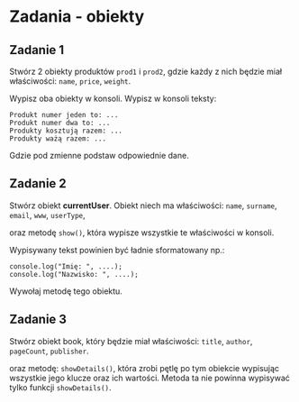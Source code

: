 # Zadania - obiekty

## Zadanie 1
Stwórz 2 obiekty produktów `prod1` i `prod2`, gdzie każdy z nich będzie miał właściwości: `name`, `price`, `weight`.

Wypisz oba obiekty w konsoli.
Wypisz w konsoli teksty:

```
Produkt numer jeden to: ...
Produkt numer dwa to: ...
Produkty kosztują razem: ...
Produkty ważą razem: ...
```

Gdzie pod zmienne podstaw odpowiednie dane.

## Zadanie 2
Stwórz obiekt **currentUser**. Obiekt niech ma właściwości:
`name`, `surname`, `email`, `www`, `userType`,

oraz metodę `show()`, która wypisze wszystkie te właściwości w konsoli.

Wypisywany tekst powinien być ładnie sformatowany np.:

```
console.log("Imię: ", ....);
console.log("Nazwisko: ", ....);
```

Wywołaj metodę tego obiektu.

## Zadanie 3
Stwórz obiekt book, który będzie miał właściwości:
`title`, `author`, `pageCount`, `publisher`.

oraz metodę: `showDetails()`, która zrobi pętlę po tym obiekcie wypisując wszystkie
jego klucze oraz ich wartości. Metoda ta nie powinna wypisywać tylko funkcji `showDetails()`.